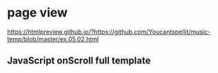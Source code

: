 # page view

https://htmlpreview.github.io/?https://github.com/Youcantspellit/music-temp/blob/master/ex.05.02.html

## JavaScript onScroll full template
